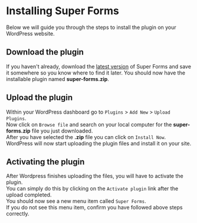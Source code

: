 # Installing Super Forms

Below we will guide you through the steps to install the plugin on your WordPress website.

## Download the plugin

If you haven't already, download the [latest version](https://super-forms.com) of Super Forms and save it somewhere so you know where to find it later. You should now have the installable plugin named **super-forms.zip**.

## Upload the plugin

Within your WordPress dashboard go to `Plugins` > `Add New` > `Upload Plugins`.<br />
Now click on `Browse file` and search on your local computer for the **super-forms.zip** file you just downloaded.<br />
After you have selected the **.zip** file you can click on `Install Now`.<br />
WordPress will now start uploading the plugin files and install it on your site.

## Activating the plugin

After Wordpress finishes uploading the files, you will have to activate the plugin.<br />
You can simply do this by clicking on the `Activate plugin` link after the upload completed.<br />
You should now see a new menu item called `Super Forms`.<br />
If you do not see this menu item, confirm you have followed above steps correctly.
